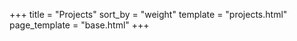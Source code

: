 +++
title = "Projects"
sort_by = "weight"
template = "projects.html"
page_template = "base.html"
+++